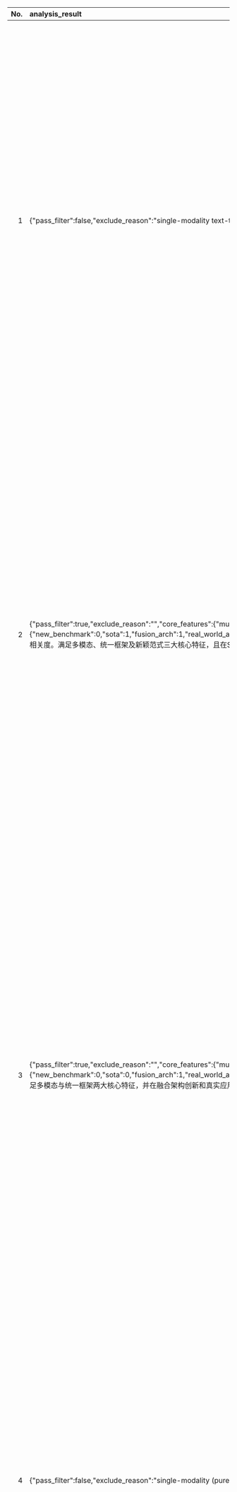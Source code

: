 |   No. |   analysis_result | title | authors | abstract | link |
|------:|:------------------|:------|:--------|:---------|:-----|
|     1 | {"pass_filter":false,"exclude_reason":"single-modality text-to-speech","raw_score":0,"norm_score":0,"reason":"Excluded: single-modality text-to-speech"} | TTS-1 Technical Report | Oleg Atamanenko, Anna Chalova, Joseph Coombes, Nikki Cope, Phillip Dang, Zhifeng Deng, Jimmy Du, Michael Ermolenko, Feifan Fan, Yufei Feng, Cheryl Fichter, Pavel Filimonov, Louis Fischer, Kylan Gibbs, Valeria Gusarova, Pavel Karpik, Andreas Assad Kottner, Ian Lee, Oliver Louie, Jasmine Mai, Mikhail Mamontov, Suri Mao, Nurullah Morshed, Igor Poletaev, Florin Radu, Dmytro Semernia, Evgenii Shingarev, Vikram Sivaraja, Peter Skirko, Rinat Takhautdinov, Robert Villahermosa, Jean Wang | We introduce Inworld TTS-1, a set of two Transformer-based autoregressive text-to-speech (TTS) models. Our largest model, TTS-1-Max, has 8.8B parameters and is designed for utmost quality and expressiveness in demanding applications. TTS-1 is our most efficient model, with 1.6B parameters, built for real-time speech synthesis and on-device use cases. By scaling train-time compute and applying a sequential process of pre-training, fine-tuning, and RL-alignment of the speech-language model (SpeechLM) component, both models achieve state-of-the-art performance on a variety of benchmarks, demonstrating exceptional quality relying purely on in-context learning of the speaker's voice. Inworld TTS-1 and TTS-1-Max can generate high-resolution 48 kHz speech with low latency, and support 11 languages with fine-grained emotional control and non-verbal vocalizations through audio markups. We additionally open-source our training and modeling code under an MIT license. | http://arxiv.org/abs/2507.21138v1 |
|     2 | {"pass_filter":true,"exclude_reason":"","core_features":{"multi_modal":1,"large_scale":0,"unified_framework":1,"novel_paradigm":1},"plus_features":{"new_benchmark":0,"sota":1,"fusion_arch":1,"real_world_app":1,"reasoning_planning":0,"scaling_modalities":0,"open_source":1},"raw_score":10,"norm_score":10,"reason":"高相关度。满足多模态、统一框架及新颖范式三大核心特征，且在SOTA性能、融合架构创新、真实应用及开源方面表现突出。"} | SDGOCC: Semantic and Depth-Guided Bird's-Eye View Transformation for 3D   Multimodal Occupancy Prediction | Zaipeng Duan, Chenxu Dang, Xuzhong Hu, Pei An, Junfeng Ding, Jie Zhan, Yunbiao Xu, Jie Ma | Multimodal 3D occupancy prediction has garnered significant attention for its potential in autonomous driving. However, most existing approaches are single-modality: camera-based methods lack depth information, while LiDAR-based methods struggle with occlusions. Current lightweight methods primarily rely on the Lift-Splat-Shoot (LSS) pipeline, which suffers from inaccurate depth estimation and fails to fully exploit the geometric and semantic information of 3D LiDAR points. Therefore, we propose a novel multimodal occupancy prediction network called SDG-OCC, which incorporates a joint semantic and depth-guided view transformation coupled with a fusion-to-occupancy-driven active distillation. The enhanced view transformation constructs accurate depth distributions by integrating pixel semantics and co-point depth through diffusion and bilinear discretization. The fusion-to-occupancy-driven active distillation extracts rich semantic information from multimodal data and selectively transfers knowledge to image features based on LiDAR-identified regions. Finally, for optimal performance, we introduce SDG-Fusion, which uses fusion alone, and SDG-KL, which integrates both fusion and distillation for faster inference. Our method achieves state-of-the-art (SOTA) performance with real-time processing on the Occ3D-nuScenes dataset and shows comparable performance on the more challenging SurroundOcc-nuScenes dataset, demonstrating its effectiveness and robustness. The code will be released at https://github.com/DzpLab/SDGOCC. | http://arxiv.org/abs/2507.17083v1 |
|     3 | {"pass_filter":true,"exclude_reason":"","core_features":{"multi_modal":1,"large_scale":0,"unified_framework":1,"novel_paradigm":0},"plus_features":{"new_benchmark":0,"sota":0,"fusion_arch":1,"real_world_app":1,"reasoning_planning":0,"scaling_modalities":0,"open_source":0},"raw_score":6,"norm_score":6.0,"reason":"满足多模态与统一框架两大核心特征，并在融合架构创新和真实应用方面表现突出。"} | VL-CLIP: Enhancing Multimodal Recommendations via Visual Grounding and   LLM-Augmented CLIP Embeddings | Ramin Giahi, Kehui Yao, Sriram Kollipara, Kai Zhao, Vahid Mirjalili, Jianpeng Xu, Topojoy Biswas, Evren Korpeoglu, Kannan Achan | Multimodal learning plays a critical role in e-commerce recommendation platforms today, enabling accurate recommendations and product understanding. However, existing vision-language models, such as CLIP, face key challenges in e-commerce recommendation systems: 1) Weak object-level alignment, where global image embeddings fail to capture fine-grained product attributes, leading to suboptimal retrieval performance; 2) Ambiguous textual representations, where product descriptions often lack contextual clarity, affecting cross-modal matching; and 3) Domain mismatch, as generic vision-language models may not generalize well to e-commerce-specific data. To address these limitations, we propose a framework, VL-CLIP, that enhances CLIP embeddings by integrating Visual Grounding for fine-grained visual understanding and an LLM-based agent for generating enriched text embeddings. Visual Grounding refines image representations by localizing key products, while the LLM agent enhances textual features by disambiguating product descriptions. Our approach significantly improves retrieval accuracy, multimodal retrieval effectiveness, and recommendation quality across tens of millions of items on one of the largest e-commerce platforms in the U.S., increasing CTR by 18.6%, ATC by 15.5%, and GMV by 4.0%. Additional experimental results show that our framework outperforms vision-language models, including CLIP, FashionCLIP, and GCL, in both precision and semantic alignment, demonstrating the potential of combining object-aware visual grounding and LLM-enhanced text representation for robust multimodal recommendations. | http://arxiv.org/abs/2507.17080v1 |
|     4 | {"pass_filter":false,"exclude_reason":"single-modality (pure text LLM)","raw_score":0,"norm_score":0,"reason":"Excluded: single-modality (pure text LLM)"} | LoRA is All You Need for Safety Alignment of Reasoning LLMs | Yihao Xue, Baharan Mirzasoleiman | Reasoning LLMs have demonstrated remarkable breakthroughs in solving complex problems that were previously out of reach. To ensure LLMs do not assist with harmful requests, safety alignment fine-tuning is necessary in the post-training phase. However, safety alignment fine-tuning has recently been shown to significantly degrade reasoning abilities, a phenomenon known as the "Safety Tax". In this work, we show that using LoRA for SFT on refusal datasets effectively aligns the model for safety without harming its reasoning capabilities. This is because restricting the safety weight updates to a low-rank space minimizes the interference with the reasoning weights. Our extensive experiments across four benchmarks covering math, science, and coding show that this approach produces highly safe LLMs -- with safety levels comparable to full-model fine-tuning -- without compromising their reasoning abilities. Additionally, we observe that LoRA induces weight updates with smaller overlap with the initial weights compared to full-model fine-tuning. We also explore methods that further reduce such overlap -- via regularization or during weight merging -- and observe some improvement on certain tasks. We hope this result motivates designing approaches that yield more consistent improvements in the reasoning-safety trade-off. | http://arxiv.org/abs/2507.17075v1 |
|     5 | {"pass_filter":false,"exclude_reason":"single-modality (pure DRL/vision-only, no multi-modal integration)","raw_score":0,"norm_score":0,"reason":"Excluded: single-modality (pure DRL/vision-only, lacks multi-modal core feature)"} | Advancing Robustness in Deep Reinforcement Learning with an Ensemble   Defense Approach | Adithya Mohan, Dominik Rößle, Daniel Cremers, Torsten Schön | Recent advancements in Deep Reinforcement Learning (DRL) have demonstrated its applicability across various domains, including robotics, healthcare, energy optimization, and autonomous driving. However, a critical question remains: How robust are DRL models when exposed to adversarial attacks? While existing defense mechanisms such as adversarial training and distillation enhance the resilience of DRL models, there remains a significant research gap regarding the integration of multiple defenses in autonomous driving scenarios specifically. This paper addresses this gap by proposing a novel ensemble-based defense architecture to mitigate adversarial attacks in autonomous driving. Our evaluation demonstrates that the proposed architecture significantly enhances the robustness of DRL models. Compared to the baseline under FGSM attacks, our ensemble method improves the mean reward from 5.87 to 18.38 (over 213% increase) and reduces the mean collision rate from 0.50 to 0.09 (an 82% decrease) in the highway scenario and merge scenario, outperforming all standalone defense strategies. | http://arxiv.org/abs/2507.17070v1 |
